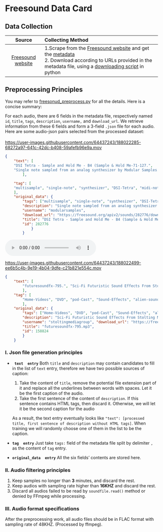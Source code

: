 # Freesound Data Card
## Data Collection

|Source|Collecting Method|
|:---------:|:--------|
| [Freesound website](https://freesound.org/)  |1.Scrape from the [Freesound website](https://freesound.org/) and get the [metadata](https://github.com/LAION-AI/audio-dataset/blob/main/metadata/freesound/parquet/freesound_parquet.parquetb/main/metadata/freesound/parquet/freesound_parquet.parquet) <br>2. Download according to URLs provided in the metadata file, using a  [downloading script](https://github.com/LAION-AI/audio-dataset/blob/main/metadata/freesound/download_freesound/freesound_stability_download.py) in python|

## Preprocessing Principles

You may refer to [freesonud_preprocess.py](/data_preprocess/preprocess_freesound.py) for all the details. Here is a concise summary:

For each audio, there are 6 fields in the metadata file, respectively named `id`, `title`, `tags`, `description`, `username,` and `download_url`. We retrieve information
from these 6 fields and form a 3-field `.json` file for each audio. Here are some audio-json pairs selected from the processed dataset:


#### 

https://user-images.githubusercontent.com/64437243/188022285-68272a97-641c-42dc-b408-59afefb96e9a.mov
      
```json
{
    "text": [
    "DSI Tetra - Sample and Hold Me - B4 (Sample & Hold Me-71-127.", 
    "Single note sampled from an analog synthesizer by Modular Samples."
        ],

    "tag": [
    "multisample", "single-note", "synthesizer", "DSI-Tetra", "midi-note-71", "B4"
    ], 
    "original_data": {
        "tags": ["multisample", "single-note", "synthesizer", "DSI-Tetra", "midi-note-71", "B4"], 
        "description": "Single note sampled from an analog synthesizer by Modular Samples.<br>Modular Samples provides samples of vintage and modern synthesizers for Apple EXS24, Native Instruments Kontakt, Reason and Live samplers, with over 50 gigabytes of public domain content.<br>Sampler files and sound packs are also available at <a href =\"http://modularsamples.com\" target=\"_blank\">http://modularsamples.com</a>.<br><br>Synthesizer: DSI Tetra<br>Patch name (pack): Sample and Hold Me<br>Note: B4<br>Midi note: 71<br>", 
        "username": "modularsamples", 
        "download_url": "https://freesound.org/apiv2/sounds/282776/download/", 
        "title": "DSI Tetra - Sample and Hold Me - B4 (Sample & Hold Me-71-127.wav)", 
        "id": 282776
            }
        }
```

<audio id="audio" controls="controls" preload="yes">
      <source id=".flac" src="./2.flac">
</audio>
      
      

https://user-images.githubusercontent.com/64437243/188022499-ee6b5c4b-9e19-4b04-9dfe-c21b821e554c.mov



```json
{
    "text": [
        "futuresoundfx-795.", "Sci-Fi Futuristic Sound Effects From Stolting Media Group."
        ], 
    "tag": [
        "Home-Videos", "DVD", "pod-Cast", "Sound-Effects", "alien-sound-effects", "Remixing", "space", "TV", "media", "Screen", "Video", "Music-Production", "fx", "Recording", "stolting-media-group", "Broadcasting", "effects", "Futuristic", "Alien", "Future", "Radio", "Film"
        ], 
    "original_data": {
        "tags": ["Home-Videos", "DVD", "pod-Cast", "Sound-Effects", "alien-sound-effects", "Remixing", "space", "TV", "media", "Screen", "Video", "Music-Production", "fx", "Recording", "stolting-media-group", "Broadcasting", "effects", "Futuristic", "Alien", "Future", "Radio", "Film"], 
        "description": "Sci-Fi Futuristic Sound Effects From Stolting Media Group. These samples available from <a href=\"http://freesound.org\" rel=\"nofollow\">freesound.org</a> are in mp3 format and for non commercial use only with credit to <a href=\"http://StoltingMediaGroup.com\" rel=\"nofollow\">StoltingMediaGroup.com</a> For a commercial license and high quality WAV format visit <a href=\"http://www.stoltingmediagroup.com\" rel=\"nofollow\">http://www.stoltingmediagroup.com</a>", 
        "username": "stoltingmediagroup", "download_url": "https://freesound.org/apiv2/sounds/158824/download/", 
        "title": "futuresoundfx-795.mp3", 
        "id": 158824
        }
    }
```







### I. Json file generation principles 
-  **` text  entry`**  Both `title` and `description` may contain candidates to fill in the list of `text` entry, therefore we have two possible sources of caption:
    1. Take the content of `title`, remove the potential file extension part of it and replace all the underlines between words with spaces. Let it be the first caption of the audio.
    2. Take the first sentence of the content of `description`. If this sentence contains HTML tags, then discard it. Otherwise, we will let it be the second caption for the audio

    As a result, the text entry eventually looks like  `"text": [processed title, first sentence of description without HTML tags]`. When training we will randomly choose one of them in the list to be the caption.

- **`tag  entry`** Just take `tags:` field of the metadata file split by delimiter `,` as the content of `tag` entry.
- **`original_data  entry`** All the six fields’ contents are stored here.
### II. Audio filtering principles
1. Keep samples no longer than **3** minutes, and discard the rest.
2. Keep audios with sampling rate higher than **16KHZ** and discard the rest.
3. Discard all audios failed to be read by `soundfile.read()` method or denied by FFmpeg while processing.
### III. Audio format specifications
After the preprocessing work, all audio files should be in FLAC format with sampling rate of 48KHZ. (Processed by ffmpeg).
